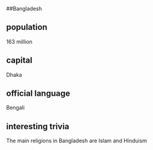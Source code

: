 ##Bangladesh
## population
163 million

## capital
Dhaka
 
## official language
Bengali

## interesting trivia
The main religions in Bangladesh are Islam and Hinduism


